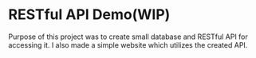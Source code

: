 # RESTful API Demo(WIP)

Purpose of this project was to create small database and RESTful API for accessing it. I also made a simple website which utilizes the created API.
